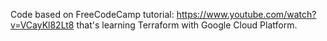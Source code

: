 Code based on FreeCodeCamp tutorial: https://www.youtube.com/watch?v=VCayKl82Lt8 that's learning Terraform with Google Cloud Platform.

